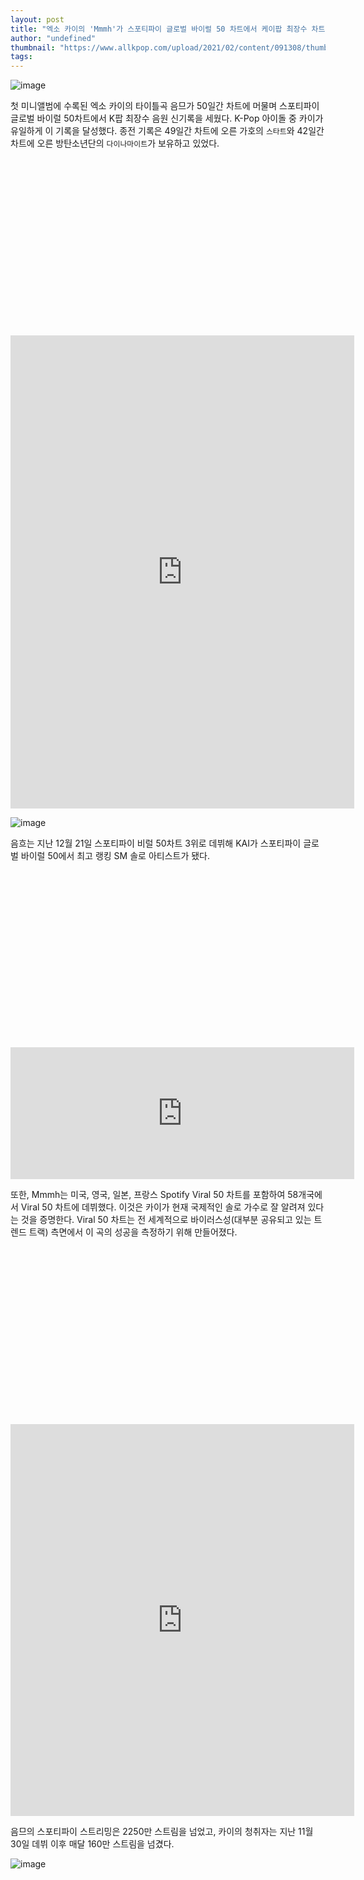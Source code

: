 ```yaml
---
layout: post
title: "엑소 카이의 'Mmmh'가 스포티파이 글로벌 바이럴 50 차트에서 케이팝 최장수 차트 신기록을 세웠다."
author: "undefined"
thumbnail: "https://www.allkpop.com/upload/2021/02/content/091308/thumb/1612894118-oie-8n2nssy8fpyb.jpg"
tags: 
---
```



![image](https://www.allkpop.com/upload/2021/02/content/091308/1612894118-oie-8n2nssy8fpyb.jpg)

첫 미니앨범에 수록된 엑소 카이의 타이틀곡 음므가 50일간 차트에 머물며 스포티파이 글로벌 바이럴 50차트에서 K팝 최장수 음원 신기록을 세웠다. K-Pop 아이돌 중 카이가 유일하게 이 기록을 달성했다. 종전 기록은 49일간 차트에 오른 가호의 `스타트`와 42일간 차트에 오른 방탄소년단의 `다이나마이트`가 보유하고 있었다.


<div class="video_wrapper" style="padding-top: 56.25%;">
    <iframe id="twitter-widget-0" scrolling="no" frameborder="0" allowtransparency="true" allowfullscreen="true" class="" style="position: static; visibility: visible; width: 550px; height: 757px; display: block; flex-grow: 1;" title="Twitter Tweet" src="https://platform.twitter.com/embed/Tweet.html?creatorScreenName=allkpop&amp;dnt=false&amp;embedId=twitter-widget-0&amp;frame=false&amp;hideCard=false&amp;hideThread=false&amp;id=1359202104980692995&amp;lang=en&amp;origin=https%3A%2F%2Fwww.allkpop.com%2Farticle%2F2021%2F02%2Fexo-kais-mmmh-sets-a-new-record-as-k-pops-longest-charting-song-on-the-spotify-global-viral-50-chart&amp;siteScreenName=allkpop&amp;theme=light&amp;widgetsVersion=889aa01%3A1612811843556&amp;width=550px" data-tweet-id="1359202104980692995"></iframe>
</div>


![image](https://www.allkpop.com/upload/2021/02/content/091327/1612895254-img-20210209-215449.jpg)

음흐는 지난 12월 21일 스포티파이 비럴 50차트 3위로 데뷔해 KAI가 스포티파이 글로벌 바이럴 50에서 최고 랭킹 SM 솔로 아티스트가 됐다.


<div class="video_wrapper" style="padding-top: 56.25%;">
    <iframe id="twitter-widget-1" scrolling="no" frameborder="0" allowtransparency="true" allowfullscreen="true" class="" style="position: static; visibility: visible; width: 550px; height: 211px; display: block; flex-grow: 1;" title="Twitter Tweet" src="https://platform.twitter.com/embed/Tweet.html?creatorScreenName=allkpop&amp;dnt=false&amp;embedId=twitter-widget-1&amp;frame=false&amp;hideCard=false&amp;hideThread=false&amp;id=1341487189570375680&amp;lang=en&amp;origin=https%3A%2F%2Fwww.allkpop.com%2Farticle%2F2021%2F02%2Fexo-kais-mmmh-sets-a-new-record-as-k-pops-longest-charting-song-on-the-spotify-global-viral-50-chart&amp;siteScreenName=allkpop&amp;theme=light&amp;widgetsVersion=889aa01%3A1612811843556&amp;width=550px" data-tweet-id="1341487189570375680"></iframe>
</div>


또한, Mmmh는 미국, 영국, 일본, 프랑스 Spotify Viral 50 차트를 포함하여 58개국에서 Viral 50 차트에 데뷔했다. 이것은 카이가 현재 국제적인 솔로 가수로 잘 알려져 있다는 것을 증명한다. Viral 50 차트는 전 세계적으로 바이러스성(대부분 공유되고 있는 트렌드 트랙) 측면에서 이 곡의 성공을 측정하기 위해 만들어졌다.


<div class="video_wrapper" style="padding-top: 56.25%;">
    <iframe id="twitter-widget-2" scrolling="no" frameborder="0" allowtransparency="true" allowfullscreen="true" class="" style="position: static; visibility: visible; width: 550px; height: 627px; display: block; flex-grow: 1;" title="Twitter Tweet" src="https://platform.twitter.com/embed/Tweet.html?creatorScreenName=allkpop&amp;dnt=false&amp;embedId=twitter-widget-2&amp;frame=false&amp;hideCard=false&amp;hideThread=false&amp;id=1355183376802656258&amp;lang=en&amp;origin=https%3A%2F%2Fwww.allkpop.com%2Farticle%2F2021%2F02%2Fexo-kais-mmmh-sets-a-new-record-as-k-pops-longest-charting-song-on-the-spotify-global-viral-50-chart&amp;siteScreenName=allkpop&amp;theme=light&amp;widgetsVersion=889aa01%3A1612811843556&amp;width=550px" data-tweet-id="1355183376802656258"></iframe>
</div>


음므의 스포티파이 스트리밍은 2250만 스트림을 넘었고, 카이의 청취자는 지난 11월 30일 데뷔 이후 매달 160만 스트림을 넘겼다.

![image](https://www.allkpop.com/upload/2021/02/content/091256/1612893373-img-20210209-211725-645.jpg)
